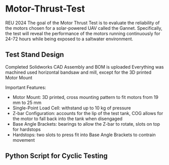 # Motor-Thrust-Test
REU 2024
The goal of the Motor Thrust Test is to evaluate the reliability of the motors chosen for a solar-powered UAV called the Gannet. Specifically, the test will reveal the performance of the motors running continuously for 24-72 hours while being exposed to a saltwater environment.

## Test Stand Design
Completed Solidworks CAD Assembly and BOM is uploaded
Everything was machined used horizontal bandsaw and mill, except for the 3D printed Motor Mount

Important Features:
* Motor Mount: 3D printed, cross mounting pattern to fit motors from 19 mm to 25 mm
* Single-Point Load Cell: withstand up to 10 kg of pressure
* Z-bar Configuration: accounts for the lip of the test tank, COG allows for the motor to fall back into the tank when disengaged
* Base Angle Brackets: bearings to allow the Z-bar to rotate, slots on top for hardstops
* Hardstops: two slots to press fit into Base Angle Brackets to contrain movement

## Python Script for Cyclic Testing
